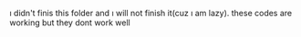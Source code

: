 ı didn't finis this folder and ı will not finish it(cuz ı am lazy).
these codes are working but they dont work well 
